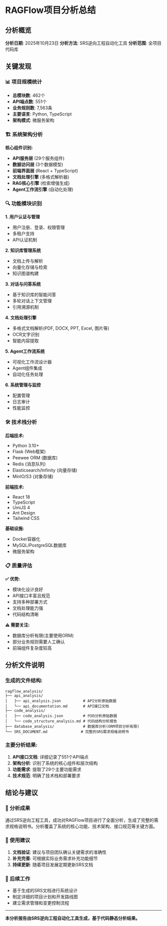 # RAGFlow项目分析总结

## 分析概览

**分析日期**: 2025年10月23日
**分析方法**: SRS逆向工程自动化工具
**分析范围**: 全项目代码库

## 关键发现

### 📊 项目规模统计
- **总模块数**: 462个
- **API端点数**: 551个
- **业务规则数**: 7,563条
- **主要语言**: Python, TypeScript
- **架构模式**: 微服务架构

### 🏗️ 系统架构分析

**核心组件识别:**
- **API服务层** (29个服务组件)
- **数据访问层** (3个数据模型)
- **前端界面层** (React + TypeScript)
- **文档处理引擎** (多格式解析器)
- **RAG核心引擎** (检索增强生成)
- **Agent工作流引擎** (自动化处理)

### 🔍 功能模块识别

**1. 用户认证与管理**
- 用户注册、登录、权限管理
- 多租户支持
- API认证机制

**2. 知识库管理系统**
- 文档上传与解析
- 向量化存储与检索
- 知识图谱构建

**3. 对话与问答系统**
- 基于知识库的智能问答
- 多轮对话上下文管理
- 引用溯源机制

**4. 文档处理引擎**
- 多格式文档解析(PDF, DOCX, PPT, Excel, 图片等)
- OCR文字识别
- 智能内容提取

**5. Agent工作流系统**
- 可视化工作流设计器
- Agent组件集成
- 自动化任务处理

**6. 系统管理与监控**
- 配置管理
- 日志审计
- 性能监控

### 🛠️ 技术栈分析

**后端技术:**
- Python 3.10+
- Flask (Web框架)
- Peewee ORM (数据库)
- Redis (消息队列)
- Elasticsearch/Infinity (向量存储)
- MinIO/S3 (对象存储)

**前端技术:**
- React 18
- TypeScript
- UmiJS 4
- Ant Design
- Tailwind CSS

**基础设施:**
- Docker容器化
- MySQL/PostgreSQL数据库
- 微服务架构

### 📋 质量评估

**✅ 优势:**
- 模块化设计良好
- API接口丰富且规范
- 支持多种部署方式
- 文档处理能力强
- 代码结构清晰

**⚠️ 需要关注:**
- 数据库分析有限(主要使用ORM)
- 部分业务规则需要人工确认
- 前端组件复杂度较高

## 分析文件说明

### 生成的文件结构:
```
ragflow_analysis/
├── api_analysis/
│   ├── api_analysis.json          # API分析原始数据
│   └── api_documentation.md       # API接口文档
├── code_analysis/
│   ├── code_analysis.json         # 代码分析原始数据
│   └── code_structure_analysis.md # 代码结构分析报告
├── database_analysis/             # 数据库分析(ORM项目分析有限)
└── SRS_DOCUMENT.md               # 完整的SRS需求规格说明书
```

### 主要分析结果:
1. **API接口文档**: 详细记录了551个API端点
2. **架构分析**: 识别了系统的核心组件和层次结构
3. **功能需求**: 提取了29个主要功能需求
4. **技术规范**: 明确了技术栈和部署要求

## 结论与建议

### 🎯 分析成果
通过SRS逆向工程工具，成功对RAGFlow项目进行了全面分析，生成了完整的需求规格说明书。分析覆盖了系统的核心功能、技术架构、接口规范等关键方面。

### 📝 使用建议
1. **文档验证**: 建议与项目团队确认关键需求的准确性
2. **补充完善**: 可根据实际业务需求补充功能细节
3. **持续更新**: 随着项目发展定期更新SRS文档

### 🔮 后续工作
- 基于生成的SRS文档进行系统设计
- 制定详细的项目计划和开发路线图
- 建立需求管理和变更控制流程

---

**本分析报告由SRS逆向工程自动化工具生成，基于代码静态分析结果。**